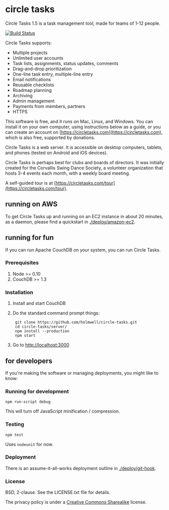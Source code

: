circle tasks
===============
Circle Tasks 1.5 is a task management tool, made for teams of 1-12 people. 

[![Build Status](https://travis-ci.org/holmwell/circle-tasks.svg?branch=master)](https://travis-ci.org/holmwell/circle-tasks)

Circle Tasks supports:
 * Multiple projects
 * Unlimited user accounts 
 * Task lists, assignments, status updates, comments
 * Drag-and-drop prioritization
 * One-line task entry, multiple-line entry
 * Email notifications
 * Reusable checklists
 * Roadmap planning
 * Archiving
 * Admin management
 * Payments from members, partners
 * HTTPS

This software is free, and it runs on Mac, Linux, and Windows. You can install it on your own computer, using instructions below as a guide, or you can create an account on [https://circletasks.com](https://circletasks.com), which is also free, supported by donations.

Circle Tasks is a web server. It is accessible on desktop computers, tablets, and phones (tested on Android and iOS devices).

Circle Tasks is perhaps best for clubs and boards of directors. It was initially created for the Corvallis Swing Dance Society, a volunteer organization that hosts 3-4 events each month, with a weekly board meeting.

A self-guided tour is at [https://circletasks.com/tour](https://circletasks.com/tour).


running on AWS
----------------
To get Circle Tasks up and running on an EC2 instance in about 20 minutes, 
as a daemon, please find a quickstart in [./deploy/amazon-ec2](https://github.com/holmwell/circle-tasks/tree/master/deploy/amazon-ec2). 


running for fun
----------------
If you can run Apache CouchDB on your system, you can run Circle Tasks. 

### Prerequisites
1. Node >= 0.10
2. CouchDB >= 1.3

### Installation
1. Install and start CouchDB
2. Do the standard command prompt things:

        git clone https://github.com/holmwell/circle-tasks.git
        cd circle-tasks/server/
        npm install --production
        npm start
  
3. Go to [http://localhost:3000](http://localhost:3000)

for developers
-----------------
If you're making the software or managing deployments, you
might like to know:

### Running for development

    npm run-script debug

This will turn off JavaScript minification / compression.

### Testing

    npm test

Uses `nodeunit` for now.

### Deployment
There is an assume-it-all-works deployment outline in [./deploy/git-hook](https://github.com/holmwell/circle-tasks/tree/master/deploy/git-hook).

### License
BSD, 2-clause. See the LICENSE.txt file for details. 

The privacy policy is under a [Creative Commons Sharealike](https://creativecommons.org/licenses/by-sa/2.5/) license.